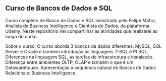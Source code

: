 ## Curso de Bancos de Dados e SQL

Curso completo de Banco de Dados e SQL ministrado pelo Felipe Mafra, Analista de Business Intelligence e Cientista de Dados, da plataforma Udemy.
Neste repositório irei compartilhar as atividades que realizarei ao longo do curso.





Sobre o curso: O curso aborda 3 bancos de dados diferentes: MySQL, SQL Server e Oracle e também introdução às linguagens T-SQL e PLSQL. Diferenças na linguagem SQL, as tarefas de infraestrutura e instalação. Diferença entre ambientes OLTP, OLAP e também o que é um Datawarehouse. Apresentação à sequência natural de Bancos de Dados Relacionais: Business Intelligence.


